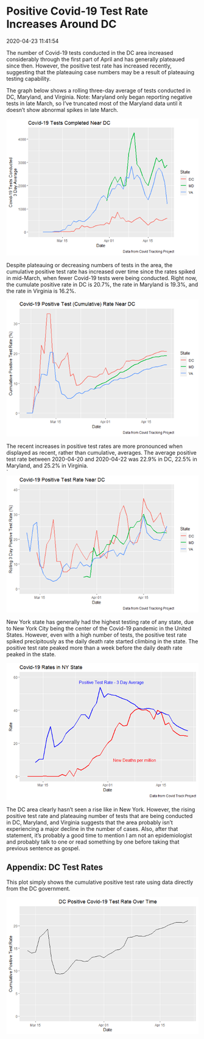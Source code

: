 Positive Covid-19 Test Rate Increases Around DC
================

2020-04-23 11:41:54

The number of Covid-19 tests conducted in the DC area increased
considerably through the first part of April and has generally plateaued
since then. However, the positive test rate has increased recently,
suggesting that the plateauing case numbers may be a result of
plateauing testing capability.

The graph below shows a rolling three-day average of tests conducted in
DC, Maryland, and Virginia. Note: Maryland only began reporting negative
tests in late March, so I’ve truncated most of the Maryland data until
it doesn’t show abnormal spikes in late March.

![](Pos_Test_Rate_files/figure-gfm/dmv_testing_numbers-1.png)<!-- -->

Despite plateauing or decreasing numbers of tests in the area, the
cumulative positive test rate has increased over time since the rates
spiked in mid-March, when fewer Covid-19 tests were being conducted.
Right now, the cumulate positive rate in DC is 20.7%, the rate in
Maryland is 19.3%, and the rate in Virginia is 16.2%.

![](Pos_Test_Rate_files/figure-gfm/pos_rate_cumulative-1.png)<!-- -->

The recent increases in positive test rates are more pronounced when
displayed as recent, rather than cumulative, averages. The average
positive test rate between 2020-04-20 and 2020-04-22 was 22.9% in DC,
22.5% in Maryland, and 25.2% in Virginia.  
\` ![](Pos_Test_Rate_files/figure-gfm/rolling_pos_rate-1.png)<!-- -->

New York state has generally had the highest testing rate of any state,
due to New York City being the center of the Covid-19 pandemic in the
United States. However, even with a high number of tests, the positive
test rate spiked precipitously as the daily death rate started climbing
in the state. The positive test rate peaked more than a week before the
daily death rate peaked in the state.

![](Pos_Test_Rate_files/figure-gfm/ny_plot-1.png)<!-- -->

The DC area clearly hasn’t seen a rise like in New York. However, the
rising positive test rate and plateauing number of tests that are being
conducted in DC, Maryland, and Virginia suggests that the area probably
isn’t experiencing a major decline in the number of cases. Also, after
that statement, it’s probably a good time to mention I am not an
epidemiologist and probably talk to one or read something by one before
taking that previous sentence as gospel.

## Appendix: DC Test Rates

This plot simply shows the cumulative positive test rate using data
directly from the DC government.

![](Pos_Test_Rate_files/figure-gfm/dc_data-1.png)<!-- -->
